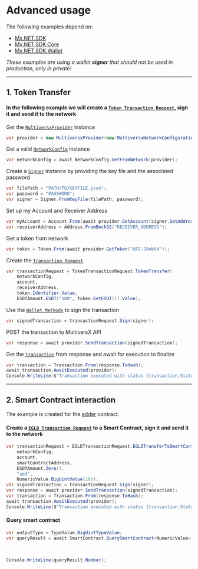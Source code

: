 # Advanced usage

The following examples depend on:
* [Mx.NET.SDK](https://github.com/RemarkableTools/Mx.NET.SDK/tree/main/src/Mx.NET.SDK)
* [Mx.NET.SDK.Core](https://github.com/RemarkableTools/Mx.NET.SDK/tree/main/src/Mx.NET.SDK.Core)
* [Mx.NET.SDK.Wallet](https://github.com/RemarkableTools/Mx.NET.SDK/tree/main/src/Mx.NET.SDK.Wallet)

*These examples are using a wallet __signer__ that should not be used in production, only in private!*

---

## 1. Token Transfer

#### In the following example we will create a [`Token Transaction Request`](https://github.com/RemarkableTools/Mx.NET.SDK/blob/master/src/Mx.NET.SDK/TransactionsManager/TokenTransactionRequest.cs), sign it and send it to the network
Get the [`MultiversxProvider`](https://github.com/RemarkableTools/Mx.NET.SDK/blob/master/src/Mx.NET.SDK/Configuration/MultiversxNetworkConfiguration.cs) instance
```csharp
var provider = new MultiversxProvider(new MultiversxNetworkConfiguration(Network.DevNet));
```
Get a valid [`NetworkConfig`](https://github.com/RemarkableTools/Mx.NET.SDK/blob/master/src/Mx.NET.SDK/Domain/Data/Network/NetworkConfig.cs) instance
```csharp
var networkConfig = await NetworkConfig.GetFromNetwork(provider);
```
Create a [`Signer`](https://github.com/RemarkableTools/Mx.NET.SDK/blob/master/src/Mx.NET.SDK.Wallet/Wallet/Signer.cs) instance by providing the key file and the associated password
```csharp
var filePath = "PATH/TO/KEYFILE.json";
var password = "PASSWORD";
var signer = Signer.FromKeyFile(filePath, password);
```
Set up my Account and Receiver Address
```csharp
var myAccount = Account.From(await provider.GetAccount(signer.GetAddress().Bech32));
var receiverAddress = Address.FromBech32("RECEIVER_ADDRESS");
```
Get a token from network
```csharp
var token = Token.From(await provider.GetToken("OFE-29eb54"));
```
Create the [`Transaction Request`](https://github.com/RemarkableTools/Mx.NET.SDK/blob/master/src/Mx.NET.SDK/Domain/TransactionRequest.cs)
```csharp
var transactionRequest = TokenTransactionRequest.TokenTransfer(
    networkConfig,
    account,
    receiverAddress,
    token.Identifier.Value,
    ESDTAmount.ESDT("100", token.GetESDT()).Value);
```
Use the [`Wallet Methods`](https://github.com/RemarkableTools/Mx.NET.SDK/blob/master/src/Mx.NET.SDK.Wallet/WalletMethods.cs) to sign the transaction
```csharp
var signedTransaction = transactionRequest.Sign(signer);
```
POST the transaction to MultiversX API
```csharp
var response = await provider.SendTransaction(signedTransaction);
```
Get the [`Transaction`](https://github.com/RemarkableTools/Mx.NET.SDK/blob/master/src/Mx.NET.SDK/Domain/Data/Transaction/Transaction.cs) from response and await for execution to finalize
```csharp
var transaction = Transaction.From(response.TxHash);
await transaction.AwaitExecuted(provider);
Console.WriteLine($"Transaction executed with status {transaction.Status}");
```

---

## 2. Smart Contract interaction
The example is created for the [adder](https://github.com/multiversx/mx-sdk-rs/tree/master/contracts/examples/adder) contract.
#### Create a [`EGLD Transaction Request`](https://github.com/RemarkableTools/Mx.NET.SDK/blob/master/src/Mx.NET.SDK/TransactionsManager/EGLDTransactionRequest.cs) to a Smart Contract, sign it and send it to the network
```csharp
var transactionRequest = EGLDTransactionRequest.EGLDTransferToSmartContract(
    networkConfig,
    account,
    smartContractAddress,
    ESDTAmount.Zero(),
    "add",
    NumericValue.BigUintValue(10));
var signedTransaction = transactionRequest.Sign(signer);
var response = await provider.SendTransaction(signedTransaction);
var transaction = Transaction.From(response.TxHash);
await transaction.AwaitExecuted(provider);
Console.WriteLine($"Transaction executed with status {transaction.Status}");
```
#### Query smart contract
```csharp
var outputType = TypeValue.BigUintTypeValue;
var queryResult = await SmartContract.QuerySmartContract<NumericValue>(provider,
                                                                       smartContractAddress,
                                                                       outputType,
                                                                       "getSum");
Console.WriteLine(queryResult.Number);
```